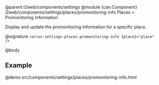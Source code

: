 @parent i2web/components/settings
@module {can.Component} i2web/components/settings/places/promonitoring-info Places > Promonitoring Information

Display and update the promonitoring information for a specific place.

@signature `<arcus-settings-places-promonitoring-info {place}="place" />`

@body

## Example
@demo src/components/settings/places/promonitoring-info.html

